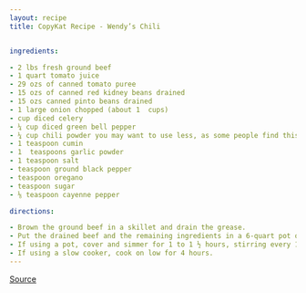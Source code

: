 ```yaml
---
layout: recipe
title: CopyKat Recipe - Wendy’s Chili


ingredients:

- 2 lbs fresh ground beef
- 1 quart tomato juice
- 29 ozs of canned tomato puree
- 15 ozs of canned red kidney beans drained
- 15 ozs canned pinto beans drained
- 1 large onion chopped (about 1  cups)
- cup diced celery
- ¼ cup diced green bell pepper
- ¼ cup chili powder you may want to use less, as some people find this is too much
- 1 teaspoon cumin
- 1  teaspoons garlic powder
- 1 teaspoon salt
- teaspoon ground black pepper
- teaspoon oregano
- teaspoon sugar
- ⅛ teaspoon cayenne pepper

directions:

- Brown the ground beef in a skillet and drain the grease.
- Put the drained beef and the remaining ingredients in a 6-quart pot or slow cooker and stir to combine.
- If using a pot, cover and simmer for 1 to 1 ½ hours, stirring every 15 minutes.
- If using a slow cooker, cook on low for 4 hours.
---
```


[Source](https://copykat.com/wendys-chili-2/)
